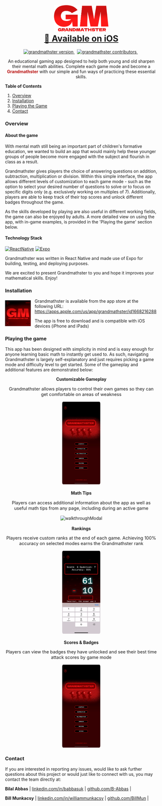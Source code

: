 <!-- 
bugfixes todo -
- addition hard mode - not aligning properly on ipad (swap first and second num?)
- ... -->

<!-- Solution with regex -->
<!-- const [fieldInput, setFieldInput] = useState('')

onChangeText = {(input) => {
                    const changeText = (input) => {
                      let newText = input.replace(/[^0-9]+/, '')
                      setFieldInput(newText)
                    }
                    changeText(input)
                  }}
                  value={fieldInput} -->

<!-- HEADER -->
<h1 align="center">
  <img alt="Grandmathster logo" src="./assets/documentation/img/grandmathsterLogo.png" width=180/><br/>
  <a href="https://apps.apple.com/us/app/grandmathster/id1668216288">🔗 Available on iOS</a>
</h1>

<!-- BADGES -->
<p align="center">
<a href="">
<img src="https://img.shields.io/badge/Version-1.0-00ADD8?style=for-the-badge" alt="grandmathster version" />
</a>&nbsp;
<a href="">
<img src="https://img.shields.io/badge/Contributors-2-success?style=for-the-badge&logo=none" alt="grandmathster contributors" />
</a>&nbsp;
</p>

<!-- BRIEF DESCRIPTION -->
<p align="center">
An educational gaming app designed to help both young and old sharpen their mental math abilities. Complete each game mode and become a <b style="color:#B8100F">Grandmathster</b> with our simple and fun ways of practicing these essential skills.
</p>

<!-- TABLE OF CONTENTS -->
  <summary>
  <b>Table of Contents</b>
  </summary>
  <ol>
    <li>
      <a href="#overview">Overview</a>
    </li>
    <li>
      <a href="#installation">Installation</a>
    </li>
    <li><a href="#playing-the-game">Playing the Game</a></li>
    <li><a href="#contact">Contact</a></li>
  </ol>

### Overview

#### About the game

With mental math still being an important part of children's formative education, we wanted to build an app that would mainly help these younger groups of people become more engaged with the subject and flourish in class as a result.

Grandmathster gives players the choice of answering questions on addition, subtraction, multiplication or division. Within this simple interface, the app allows different levels of customization to each game mode - such as the option to select your desired number of questions to solve or to focus on specific digits only (e.g. exclusively working on multiples of 7). Additionally, players are able to keep track of their top scores and unlock different badges throughout the game.

As the skills developed by playing are also useful in different working fields, the game can also be enjoyed by adults. A more detailed view on using the app, with in-game examples, is provided in the 'Playing the game' section below.

#### Technology Stack

[![ReactNative][ReactNative]][ReactNative-url]  [![Expo][Expo]][Expo-url]

Grandmathster was written in React Native and made use of Expo for building, testing, and deploying purposes.

We are excited to present Grandmathster to you and hope it improves your mathematical skills. Enjoy!

### Installation

<a href="https://apps.apple.com/us/app/grandmathster/id1668216288"><img style="vertical-align:top; margin-top: 0.45em" align="left" alt="Grandmathster logo" src="./assets/documentation/img/grandmathsterLogoApp.jpg" width=85/></a>

<p style="margin-left:7em">
Grandmathster is available from the app store at the following URL:  
<a href="https://apps.apple.com/us/app/grandmathster/id1668216288">https://apps.apple.com/us/app/grandmathster/id1668216288</a>
</p>
<p style="margin-left:7em">
The app is free to download and is compatible with iOS devices (iPhone and iPads)</p>

### Playing the game

This app has been designed with simplicity in mind and is easy enough for anyone learning basic math to instantly get used to. As such, navigating Grandmathster is largely self-explanatory and just requires picking a game mode and difficulty level to get started. Some of the gameplay and additional features are demonstrated below:
<br/>

<!-- Screen Capture: Customizable gameplay -->
<div align="center">
<b>Customizable Gameplay</b>
<p style="font-size:11pt">Grandmathster allows players to control their own games so they can get comfortable on areas of weakness</p><img alt="walkthroughGameplay" src="./assets/documentation/vid/gameplay.gif" width="25%" height="25%" style="border-radius:2.5%"/>
</div>
<br/>

<!-- Screen Capture: Math Tips -->
<div align="center">
<b>Math Tips</b>
<p style="font-size:11pt">Players can access additional information about the app as well as useful math tips from any page, including during an active game</p><img alt="walkthroughModal" src="./assets/documentation/vid/modal.gif" width="25%" height="25%" style="border-radius:2.5%"/>
</div>
<br/>

<!-- Screen Capture: Rankings -->
<div align="center">
<b>Rankings</b>
<p style="font-size:11pt">Players receive custom ranks at the end of each game. Achieving 100% accuracy on selected modes earns the Grandmathster rank</p><img alt="walkthroughGameover" src="./assets/documentation/vid/gameover.gif" width="25%" height="25%" style="border-radius:2.5%"/>
</div>
<br/>

<!-- Screen Capture: Scores & Badges -->
<div align="center">
<b>Scores & Badges</b>
<p style="font-size:11pt">Players can view the badges they have unlocked and see their best time attack scores by game mode</p><img alt="walkthroughScores" src="./assets/documentation/vid/scores.gif" width="25%" height="25%" style="border-radius:2.5%"/>
</div>

### Contact

If you are interested in reporting any issues, would like to ask further questions about this project or would just like to connect with us, you may contact the team directly at:

**Bilal Abbas**
| [linkedin.com/in/babbasuk](https://linkedin.com/in/babbasuk) | [github.com/B-Abbas](https://github.com/B-Abbas) |

**Bill Munkacsy**
| [linkedin.com/in/williammunkacsy](https://linkedin.com/in/williammunkacsy) | [github.com/BillMun](https://github.com/BillMun) |

<!-- VARS -->

[ReactNative]: https://img.shields.io/badge/react_native-%2320232a.svg?style=for-the-badge&logo=react&logoColor=%2361DAFB
[ReactNative-url]: https://reactnative.dev/

[Expo]: https://img.shields.io/badge/expo-1C1E24?style=for-the-badge&logo=expo&logoColor=#D04A37
[Expo-url]: https://expo.dev/
